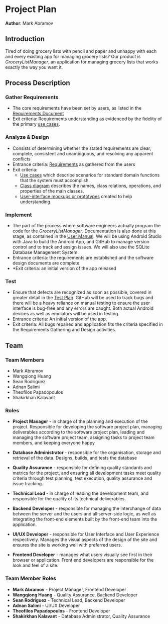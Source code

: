 # Project Plan

**Author**: Mark Abramov

## Introduction

 Tired of doing grocery lists with pencil and paper and unhappy with each and every existing app for managing grocery lists​? Our product is *GroceryListManager​*, an application for managing grocery lists that works exactly the way you want it.

## Process Description

### Gather Requirements 
- The core requirements have been set by users, as listed in the [Requirements Document](Requirements.md)
- Exit criteria: Requirements understanding as evidenced by the fidelity of the primary [use cases](UseCaseModel.md).

### Analyze & Design 
- Consists of determining whether the stated requirements are clear, complete, consistent and unambiguous, and resolving any apparent conflicts
- Entrance criteria: [Requirements](Requirements.md) as gathered from the users
- Exit criteria: 
    - [Use cases](UseCaseModel.md)  which describe scenarios for standard domain functions that the system must accomplish. 
    - [Class diagram](../Design-Team/design-team.png) describes the names, class relations, operations, and properties of the main classes. 
    - [User-interface mockups or prototypes](./DesignDocument.md) created to help understanding.

### Implement
- The part of the process where software engineers actually program the code for the *GroceryListManager*. Documentation is also done at this stage, as contained in the [User Manual](UserManual.md). We will be using Android Studio with Java to build the Android App, and GitHub to manage version control and to track and assign issues. We will also use the SQLite Database Management System.
- Entrance criteria: the requirements are established and the software design documents are complete 
- *Exit criteria: an initial version of the app released

### Test 
- Ensure that defects are recognized as soon as possible, covered in greater detail in the [Test Plan](TestPlan.md). GitHub will be used to track bugs and there will be a heavy reliance on manual testing to ensure the user interface is bug-free and any errors are caught. Both actual Android devices as well as emulators will be used in testing.
- Entrance criteria: An initial version of the app.
- Exit criteria: All bugs repaired and application fits the criteria specified in the Requirements Gathering and Design activities.

## Team

### Team Members

- Mark Abramov
- Wangqiong Huang
- Sean Rodriguez
- Adnan Salimi
- Theofilos Papadopoulos
- Shakirkhan Kalavant

### Roles

- **Project Manager** -  in charge of the planning and execution of the project. Responsible for developing the software project plan, managing deliverables according to the software project plan, leading and managing the software project team, assigning tasks to project team members, and keeping everyone happy

- **Database Administrator** - responsible for the organisation, storage and retrieval of the data. Designs, builds, and tests the database

- **Quality Assurance** - responsible for defining quality standards and metrics for the project, and ensuring all development tasks meet quality criteria through test planning, test execution, quality assurance and issue tracking.

- **Technical Lead** - in charge of leading the development team, and responsible for the quality of its technical deliverables.

- **Backend Developer** - responsible for managing the interchange of data between the server and the users and all server-side logic, as well as integrating the front-end elements built by the front-end team into the application. 

- **UI/UX Developer** - responsible for User Interface and User Experience respectively. Manages the visual aspects of the design of the site and ensures the site is working well with preferred users.

- **Frontend Developer** - manages what users visually see first in their browser or application. Front end developers are responsible for the look and feel of a site. 

### Team Member Roles

- **Mark Abramov** - Project Manager, Frontend Developer
- **Wangqiong Huang** - Quality Assurance, Backend Developer
- **Sean Rodriguez** - Technical Lead, Backend Developer
- **Adnan Salimi** - UI/UX Developer
- **Theofilos Papadopoulos** - Frontend Developer
- **Shakirkhan Kalavant** - Database Administrator, Quality Assurance